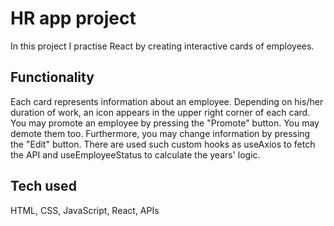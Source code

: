 # HR app project

In this project I practise React by creating interactive cards of employees.

## Functionality

Each card represents information about an employee. Depending on his/her duration of work, an icon appears in the upper right corner of each card. You may promote an employee by pressing the "Promote" button. You may demote them too. Furthermore, you may change information by pressing the "Edit" button. There are used such custom hooks as useAxios to fetch the API and useEmployeeStatus to calculate the years' logic.

## Tech used

HTML, CSS, JavaScript, React, APIs
